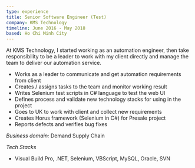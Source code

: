 ```yaml
---
type: experience
title: Senior Software Engineer (Test)
company: KMS Technology
timeline: June 2016 - May 2018
based: Ho Chi Minh City
---
```


At KMS Technology, I started working as an automation engineer, then take responsibility to be a leader to work with my client directly and manage the team to deliver our automation service.

- Works as a leader to communicate and get automation requirements from client
- Creates / assigns tasks to the team and monitor working result
- Writes Selenium test scripts in C# language to test the web UI
- Defines process and validate new technology stacks for using in the project
- Goes to UK to work with client and collect new requirements
- Creates Horus framework (Selenium in C#) for Presale project
- Reports defects and verifies bug fixes

_Business domain:_ Demand Supply Chain

_Tech Stacks_

- Visual Build Pro, .NET, Selenium, VBScript, MySQL, Oracle, SVN
